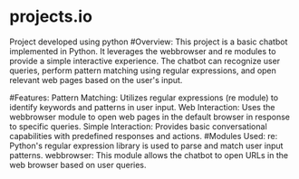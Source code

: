 # projects.io
Project developed using python
#Overview:
This project is a basic chatbot implemented in Python. It leverages the webbrowser and re modules to provide a simple interactive experience. The chatbot can recognize user queries, perform pattern matching using regular expressions, and open relevant web pages based on the user's input.

#Features:
Pattern Matching: Utilizes regular expressions (re module) to identify keywords and patterns in user input.
Web Interaction: Uses the webbrowser module to open web pages in the default browser in response to specific queries.
Simple Interaction: Provides basic conversational capabilities with predefined responses and actions.
#Modules Used:
re: Python's regular expression library is used to parse and match user input patterns.
webbrowser: This module allows the chatbot to open URLs in the web browser based on user queries.
